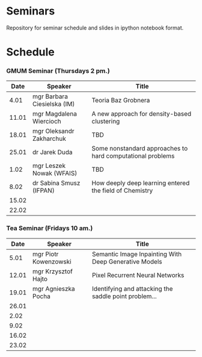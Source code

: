 # Seminars
Repository for seminar schedule and slides in ipython notebook format.

# Schedule
### GMUM Seminar (Thursdays 2 pm.)
| Date  | Speaker                                            | Title                                                      |
|-------|----------------------------------------------------|----------------------------------------------------------- | 
|  4.01 | mgr Barbara Ciesielska (IM)                        | Teoria Baz Grobnera                                        |
| 11.01 | mgr Magdalena Wiercioch                            | A new approach for density-based clustering                |
| 18.01 | mgr Oleksandr Zakharchuk                           | TBD                                                        |
| 25.01 | dr Jarek Duda                                      | Some nonstandard approaches to hard computational problems |
|  1.02 | mgr Leszek Nowak (WFAIS)                           | TBD                                                        |
|  8.02 | dr Sabina Smusz (IFPAN)                            | How deeply deep learning entered the field of Chemistry    |
| 15.02 |                                                    |                                                            |
| 22.02 |                                                    |                                                            |


### Tea Seminar (Fridays 10 am.)
| Date  | Speaker                                            | Title                                                      |
|-------|----------------------------------------------------|----------------------------------------------------------- | 
|  5.01 | mgr Piotr Kowenzowski                              | Semantic Image Inpainting With Deep Generative Models      |
| 12.01 | mgr Krzysztof Hajto                                | Pixel Recurrent Neural Networks                            |
| 19.01 | mgr Agnieszka Pocha                                | Identifying and attacking the saddle point problem...      |
| 26.01 |                                                    |                                                            |
|  2.02 |                                                    |                                                            |
|  9.02 |                                                    |                                                            |
| 16.02 |                                                    |                                                            |
| 23.02 |                                                    |                                                            |
